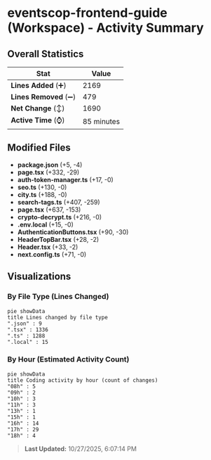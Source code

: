 # eventscop-frontend-guide (Workspace) - Activity Summary 

## Overall Statistics

| Stat                   | Value                                                             |
| ---------------------- | ----------------------------------------------------------------- |
| **Lines Added** (➕)   | 2169                                          |
| **Lines Removed** (➖) | 479                                        |
| **Net Change** (↕)    | 1690                |
| **Active Time** (⌚)   | 85 minutes |


## Modified Files
- **package.json** (+5, -4)
- **page.tsx** (+332, -29)
- **auth-token-manager.ts** (+17, -0)
- **seo.ts** (+130, -0)
- **city.ts** (+188, -0)
- **search-tags.ts** (+407, -259)
- **page.tsx** (+637, -153)
- **crypto-decrypt.ts** (+216, -0)
- **.env.local** (+15, -0)
- **AuthenticationButtons.tsx** (+90, -30)
- **HeaderTopBar.tsx** (+28, -2)
- **Header.tsx** (+33, -2)
- **next.config.ts** (+71, -0)

## Visualizations

### By File Type (Lines Changed)

```mermaid
pie showData
title Lines changed by file type
".json" : 9
".tsx" : 1336
".ts" : 1288
".local" : 15
```

### By Hour (Estimated Activity Count)

```mermaid
pie showData
title Coding activity by hour (count of changes)
"08h" : 5
"09h" : 2
"10h" : 3
"11h" : 3
"13h" : 1
"15h" : 1
"16h" : 14
"17h" : 29
"18h" : 4
```


> **Last Updated:** 10/27/2025, 6:07:14 PM
